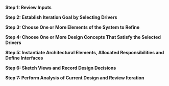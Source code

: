 
**Step 1: Review Inputs**

**Step 2: Establish Iteration Goal by Selecting Drivers**

**Step 3: Choose One or More Elements of the System to Refine**

**Step 4: Choose One or More Design Concepts That Satisfy the Selected Drivers**

**Step 5: Instantiate Architectural Elements, Allocated Responsibilities and Define Interfaces**

**Step 6: Sketch Views and Record Design Decisions**

**Step 7: Perform Analysis of Current Design and Review Iteration**

